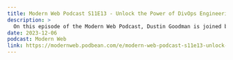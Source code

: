 ```yaml
---
title: Modern Web Podcast S11E13 - Unlock the Power of DivOps Engineering with Ben Ilegbodu and Jonathan Creamer
description: >
  On this episode of the Modern Web Podcast, Dustin Goodman is joined by Ben Ilegbodu and Jonathan Creamer to discuss the role of DivOps engineering. They discuss the “back-end” of front-end development and the complexities of shipping modern front-ends to the web. They discuss the transition from backend engineering to DevOps, explore insights from Jonathan Creamer on managing a fork of Yarn, emphasize the ongoing need for DivOps engineering for innovation, delve into the concept of sublinear scaling, and highlight the importance of documenting decisions to enable scaling businesses.
date: 2023-12-06
podcast: Modern Web
link: https://modernweb.podbean.com/e/modern-web-podcast-s11e13-unlock-the-power-of-divops-engineering-with-ben-ilegbodu-and-jonathan-creamer/
---
```

